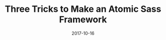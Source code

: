 ---
layout: blank
title:  "Three Tricks to Make an Atomic Sass Framework"
date:   2017-10-16
categories: webdev Sass CSS
excerpt: "My latest CSS fascination is Atomic CSS. I break down a few ways I made my own Atomic Sass framework."

featured-img: /img/posts/tricks-atomic-sass/featured.jpg

external_url: https://dev.to/maxwell_dev/three-tricks-to-make-an-atomic-sass-framework-8a
---